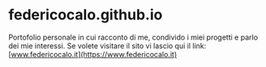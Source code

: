 # federicocalo.github.io
Portofolio personale in cui racconto di me, condivido i miei progetti e parlo dei mie interessi. Se volete visitare il sito vi lascio qui il link: [www.federicocalo.it](https://www.federicocalo.it)
